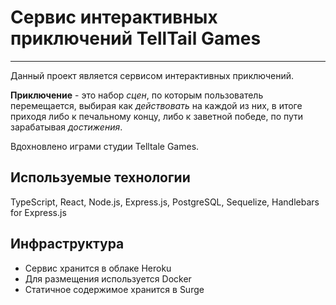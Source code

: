 # Сервис интерактивных приключений TellTail Games
____________________________________________________________________

Данный проект является сервисом интерактивных приключений.

**Приключение** - это набор *сцен*, по которым пользователь перемещается, выбирая как *действовать* на каждой из них,
в итоге приходя либо к печальному концу, либо к заветной победе, по пути зарабатывая *достижения*. 

Вдохновлено играми студии Telltale Games. 

## Используемые технологии

TypeScript, React, Node.js, Express.js, PostgreSQL, Sequelize, Handlebars for Express.js

## Инфраструктура

- Сервис хранится в облаке Heroku
- Для размещения используется Docker
- Статичное содержимое хранится в Surge
